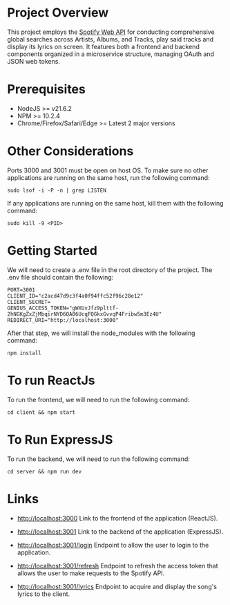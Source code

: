 # Project Overview
This project employs the [Spotify Web API](https://developer.spotify.com/documentation/web-api) for conducting comprehensive global searches across Artists, Albums, and Tracks, play said tracks and display its lyrics on screen. It features both a frontend and backend components organized in a microservice structure, managing OAuth and JSON web tokens.
# Prerequisites 
- NodeJS >= v21.6.2
- NPM >= 10.2.4
- Chrome/Firefox/Safari/Edge >= Latest 2 major versions

# Other Considerations
Ports 3000 and 3001 must be open on host OS. To make sure no other applications are running on the same host, run the following command:
```
sudo lsof -i -P -n | grep LISTEN
```
If any applications are running on the same host, kill them with the following command:
```
sudo kill -9 <PID>
```

# Getting Started
 We will need to create a .env file in the root directory of the project. The .env file should contain the following: 
```
PORT=3001
CLIENT_ID="c2acd47d9c3f4a0f94ffc52f96c28e12"
CLIENT_SECRET=
GENIUS_ACCESS_TOKEN="gWXUvJfz9plttf-2hNGKgZxZjMbqirNYD6QA86UcqFQGkxGvvqP4Fribw5m3Ez4U"
REDIRECT_URI="http://localhost:3000"
```

After that step, we will install the node_modules with the following command:
```
npm install
```

# To run ReactJs
To run the frontend, we will need to run the following command:
```
cd client && npm start
```

# To Run ExpressJS
To run the backend, we will need to run the following command:
```
cd server && npm run dev
```

# Links
- [http://localhost:3000](http://localhost:3000) Link to the frontend of the application (ReactJS).

- [http://localhost:3001](http://localhost:3001) Link to the backend of the application (ExpressJS).

- [http://localhost:3001/login](http://localhost:3000/login) Endpoint to allow the user to login to the application.

- [http://localhost:3001/refresh](http://localhost:3001/refresh) Endpoint to refresh the access token that allows the user to make requests to the Spotify API.

- [http://localhost:3001/lyrics](http://localhost:3001/lyrics) Endpoint to acquire and display the song's lyrics to the client.